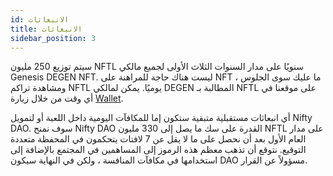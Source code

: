 ```yaml
---
id: الانبعاثات
title: الانبعاثات
sidebar_position: 3
---
```


سيتم توزيع 250 مليون NFTL سنويًا على مدار السنوات الثلاث الأولى لجميع مالكي Genesis DEGEN NFT. ليست هناك حاجة للمراهنة على NFT ، ما عليك سوى الجلوس ومشاهدة تراكم NFTL يوميًا. يمكن لمالكي DEGEN المطالبة بـ NFTL على موقعنا في أي وقت من خلال زيارة [Wallet](https://nifty-league.com/wallet).

أي انبعاثات مستقبلية متبقية ستكون إما للمكافآت اليومية داخل اللعبة أو لتمويل Nifty DAO. سوف نمنح Nifty DAO القدرة على سك ما يصل إلى 330 مليون NFTL على مدار العام الأول بعد أن نحصل على ما لا يقل عن 7 لافتات يتحكمون في المحفظة متعددة التوقيع. نتوقع أن تذهب معظم هذه الرموز إلى المساهمين في المجتمع بالإضافة إلى استخدامها في مكافآت المنافسة ، ولكن في النهاية سيكون DAO مسؤولاً عن القرار.
